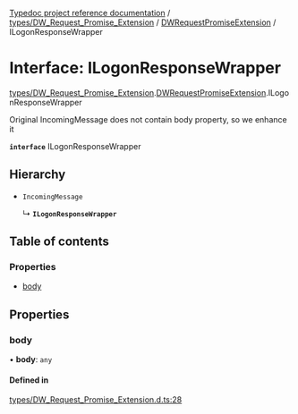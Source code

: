 [Typedoc project reference documentation](../README.md) / [types/DW_Request_Promise_Extension](../modules/types_dw_request_promise_extension.md) / [DWRequestPromiseExtension](../modules/types_dw_request_promise_extension.dwrequestpromiseextension.md) / ILogonResponseWrapper

# Interface: ILogonResponseWrapper

[types/DW_Request_Promise_Extension](../modules/types_dw_request_promise_extension.md).[DWRequestPromiseExtension](../modules/types_dw_request_promise_extension.dwrequestpromiseextension.md).ILogonResponseWrapper

Original IncomingMessage does not contain body property, so we enhance it

**`interface`** ILogonResponseWrapper

## Hierarchy

- `IncomingMessage`

  ↳ **`ILogonResponseWrapper`**

## Table of contents

### Properties

- [body](types_dw_request_promise_extension.dwrequestpromiseextension.ilogonresponsewrapper.md#body)

## Properties

### body

• **body**: `any`

#### Defined in

[types/DW_Request_Promise_Extension.d.ts:28](https://github.com/DocuWare/REST-Sample-TS/blob/828b3d4/src/types/DW_Request_Promise_Extension.d.ts#L28)
